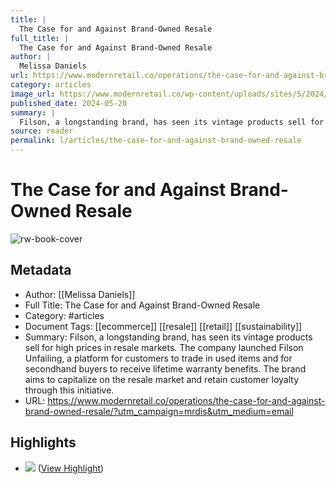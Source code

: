 ```yaml
---
title: |
  The Case for and Against Brand-Owned Resale
full_title: |
  The Case for and Against Brand-Owned Resale
author: |
  Melissa Daniels
url: https://www.modernretail.co/operations/the-case-for-and-against-brand-owned-resale/?utm_campaign=mrdis&utm_medium=email
category: articles
image_url: https://www.modernretail.co/wp-content/uploads/sites/5/2024/05/mm-la-fleur5M7A6602-e1715957179979.jpg
published_date: 2024-05-20
summary: |
  Filson, a longstanding brand, has seen its vintage products sell for high prices in resale markets. The company launched Filson Unfailing, a platform for customers to trade in used items and for secondhand buyers to receive lifetime warranty benefits. The brand aims to capitalize on the resale market and retain customer loyalty through this initiative.
source: reader
permalink: l/articles/the-case-for-and-against-brand-owned-resale
---
```

# The Case for and Against Brand-Owned Resale

![rw-book-cover](https://www.modernretail.co/wp-content/uploads/sites/5/2024/05/mm-la-fleur5M7A6602-e1715957179979.jpg)

## Metadata
- Author: [[Melissa Daniels]]
- Full Title: The Case for and Against Brand-Owned Resale
- Category: #articles
- Document Tags: [[ecommerce]] [[resale]] [[retail]] [[sustainability]] 
- Summary: Filson, a longstanding brand, has seen its vintage products sell for high prices in resale markets. The company launched Filson Unfailing, a platform for customers to trade in used items and for secondhand buyers to receive lifetime warranty benefits. The brand aims to capitalize on the resale market and retain customer loyalty through this initiative.
- URL: https://www.modernretail.co/operations/the-case-for-and-against-brand-owned-resale/?utm_campaign=mrdis&utm_medium=email

## Highlights
- ![](https://www.modernretail.co/wp-content/uploads/sites/5/2024/05/mm-la-fleur5M7A6602-e1715957179979.jpg?w=1100&h=640&crop=1) ([View Highlight](https://read.readwise.io/read/01hyd4dxz1cvk252ae4p2e656d))


